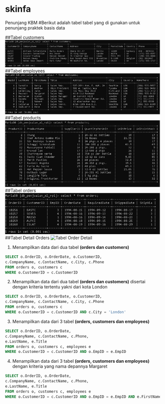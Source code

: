# skinfa

Penunjang KBM
#Berikut adalah tabel tabel yang di gunakan untuk penunjang praktek basis data

##Tabel customers
![Tabel Customer](https://github.com/kangyahya/skinfa/blob/master/assets/customers.PNG "SELECT * FROM customers")
##Tabel employees
![Tabel Employees](https://github.com/kangyahya/skinfa/blob/master/assets/employees.PNG "SELECT * FROM employees")
##Tabel products
![Tabel Products](https://github.com/kangyahya/skinfa/blob/master/assets/products.PNG "SELECT * FROM products")
##Tabel orders
![Tabel Orders](https://github.com/kangyahya/skinfa/blob/master/assets/orders.PNG "SELECT * FROM orders")
##Tabel Detail Orders
![Tabel Order Detail](https://github.com/kangyahya/skinfa/blob/master/assets/oderdetails.PNG "SELECT * FROM orderdetails")

1. Menampilkan data dari dua tabel **(orders dan customers)**

```sql
SELECT o.OrderID, o.OrderDate, o.CustomerID,
c.CompanyName, c.ContactName, c.City, c.Phone
FROM orders o, customers c
WHERE o.CustomerID = c.CustomerID
```

2. Menampilkan data dari dua tabel **(orders dan customers)** disertai dengan kriteria tertentu yakni dari kota London

```sql
SELECT o.OrderID, o.OrderDate, o.CustomerID,
c.CompanyName, c.ContactName, c.City, c.Phone
FROM orders o, customers c
WHERE o.CustomerID = c.CustomerID AND c.City = 'London'
```

3. Menampilkan data dari 3 tabel **(orders, customers dan employees)**

```sql
SELECT o.OrderID, o.OrderDate,
c.CompanyName, c.ContactName, c.Phone,
e.LastName, e.Title
FROM orders o, customers c, employees e
WHERE o.CustomerID = c.CustomerID AND o.EmpID = e.EmpID
```

4. Menampilkan data dari 3 tabel **(orders, customers dan employees)** dengan kriteria yang nama depannya Margaret

```sql
SELECT o.OrderID, o.OrderDate,
c.CompanyName, c.ContactName, c.Phone,
e.LastName, e.Title
FROM orders o, customers c, employees e
WHERE o.CustomerID = c.CustomerID AND o.EmpID = e.EmpID AND e.FirstName='Margaret'
```
